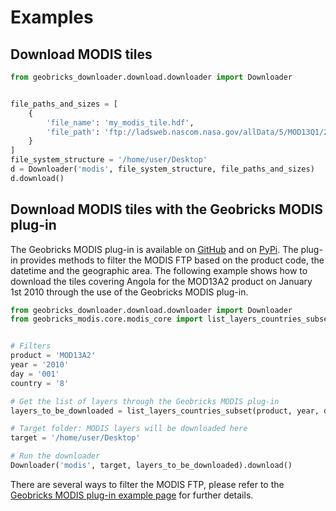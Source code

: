 Examples
========
Download MODIS tiles
--------------------
```python
from geobricks_downloader.download.downloader import Downloader


file_paths_and_sizes = [
    {
        'file_name': 'my_modis_tile.hdf',
        'file_path': 'ftp://ladsweb.nascom.nasa.gov/allData/5/MOD13Q1/2014/001/MOD13Q1.A2014001.h02v08.005.2014018082809.hdf'
    }
]
file_system_structure = '/home/user/Desktop'
d = Downloader('modis', file_system_structure, file_paths_and_sizes)
d.download()
```
Download MODIS tiles with the Geobricks MODIS plug-in
-----------------------------------------------------
The Geobricks MODIS plug-in is available on [GitHub](https://github.com/geobricks/geobricks_modis) and on [PyPi](https://pypi.python.org/pypi/GeobricksMODIS). The plug-in provides methods to filter the MODIS FTP based on the product code, the datetime and the geographic area. The following example shows how to download the tiles covering Angola for the MOD13A2 product on January 1st 2010 through the use of the Geobricks MODIS plug-in.
```python
from geobricks_downloader.download.downloader import Downloader
from geobricks_modis.core.modis_core import list_layers_countries_subset


# Filters
product = 'MOD13A2'
year = '2010'
day = '001'
country = '8'

# Get the list of layers through the Geobricks MODIS plug-in
layers_to_be_downloaded = list_layers_countries_subset(product, year, day, country)

# Target folder: MODIS layers will be downloaded here
target = '/home/user/Desktop'

# Run the downloader
Downloader('modis', target, layers_to_be_downloaded).download()
```
There are several ways to filter the MODIS FTP, please refer to the [Geobricks MODIS plug-in example page](https://github.com/geobricks/geobricks_modis/tree/master/examples) for further details.
